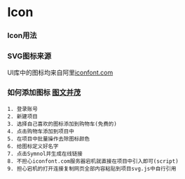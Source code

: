# Icon
### Icon用法 
<ClientOnly>
  <Icon-Default></Icon-Default>
</ClientOnly>

### SVG图标来源
UI库中的图标均来自阿里[iconfont.com](https://www.iconfont.cn/)
### 如何添加图标 [图文并茂](https://www.yuque.com/docs/share/b0000c2c-499f-4faf-ad37-4aabe5b2f1a2?#%20%E3%80%8Aiconfont%E7%9A%84%E4%BD%BF%E7%94%A8%E3%80%8B)
    1. 登录账号
    2. 新建项目
    3. 选择自己喜欢的图标添加到购物车(免费的)
    4. 点击购物车添加到项目中
    5. 在项目中批量操作去除图标颜色
    6. 给图标定义好名字
    7. 点击Symnol并生成在线链接
    8. 不担心iconfont.com服务器宕机就直接在项目中引入即可(script)
    9. 担心宕机的打开连接复制网页全部内容粘贴到项目svg.js中自行引用

